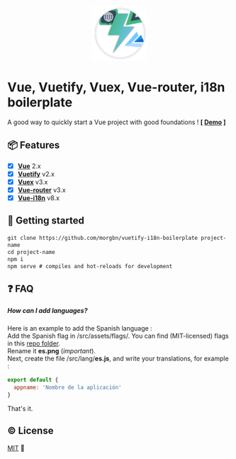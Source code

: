 <p align="center">
  <img width="125" height="125" src="https://raw.githubusercontent.com/Morgbn/vuetify-i18n-boilerplate/gh-pages/src/img/logo.52220100.png">
</p>

# Vue, Vuetify, Vuex, Vue-router, i18n boilerplate

A good way to quickly start a Vue project with good foundations ! **[ [Demo]( https://morgbn.github.io/vuetify-i18n-boilerplate) ]**

## :package: Features

* [x] **[Vue](https://github.com/vuejs/vue)** 2.x
* [x] **[Vuetify](https://github.com/vuetifyjs/vuetify)** v2.x
* [x] **[Vuex](https://github.com/vuejs/vuex)** v3.x
* [x] **[Vue-router](https://github.com/vuejs/vue-router)** v3.x
* [x] **[Vue-i18n](https://github.com/kazupon/vue-i18n)** v8.x

## :rocket: Getting started
```
git clone https://github.com/morgbn/vuetify-i18n-boilerplate project-name
cd project-name
npm i
npm serve # compiles and hot-reloads for development
```

## :question: FAQ

##### How can I add languages?
Here is an example to add the Spanish language :\
Add the Spanish flag in /src/assets/flags/. You can find (MIT-licensed) flags in this [repo folder](https://github.com/gosquared/flags/tree/master/flags/flags/flat/32).\
Rename it **es.png** (*important*).\
Next, create the file /src/lang/**es.js**, and write your translations, for example :
```javascript
export default {
  appname: 'Nombre de la aplicación'
}
```
That's it.

## :copyright: License
[MIT](http://opensource.org/licenses/MIT) :gift:
